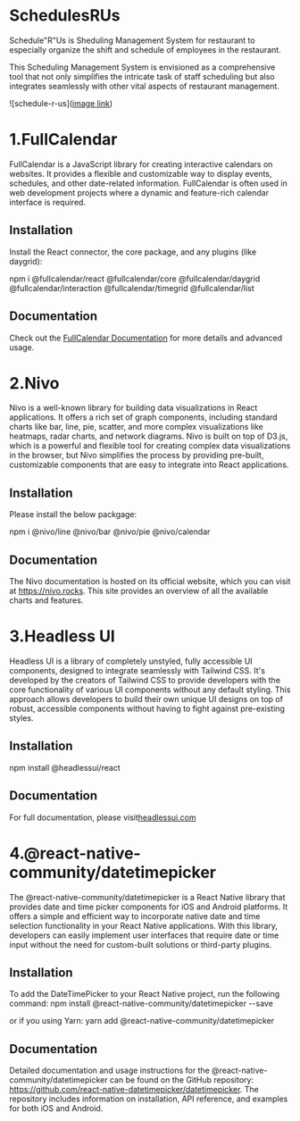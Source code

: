 # SchedulesRUs

Schedule"R"Us is Sheduling Management System for restaurant to especially organize the shift and schedule of employees in the restaurant.

This Scheduling Management System is envisioned as a comprehensive tool that not only simplifies the intricate task of staff scheduling but also integrates seamlessly with other vital aspects of restaurant management.


![schedule-r-us]([image link](https://res.cloudinary.com/djdwqmkkb/image/upload/v1713893029/Schedule-r-us_nb0hip.png))



# 1.FullCalendar

FullCalendar is a JavaScript library for creating interactive calendars on websites. It provides a flexible and customizable way to display events, schedules, and other date-related information. FullCalendar is often used in web development projects where a dynamic and feature-rich calendar interface is required.

## Installation

Install the React connector, the core package, and any plugins (like daygrid):

npm i @fullcalendar/react @fullcalendar/core @fullcalendar/daygrid @fullcalendar/interaction @fullcalendar/timegrid @fullcalendar/list

## Documentation

Check out the [FullCalendar Documentation](https://fullcalendar.io/docs) for more details and advanced usage.


# 2.Nivo

Nivo is a well-known library for building data visualizations in React applications. It offers a rich set of graph components, including standard charts like bar, line, pie, scatter, and more complex visualizations like heatmaps, radar charts, and network diagrams. Nivo is built on top of D3.js, which is a powerful and flexible tool for creating complex data visualizations in the browser, but Nivo simplifies the process by providing pre-built, customizable components that are easy to integrate into React applications.

## Installation

Please install the below packgage:
   
npm i @nivo/line @nivo/bar @nivo/pie @nivo/calendar

## Documentation

The Nivo documentation is hosted on its official website, which you can visit at https://nivo.rocks. This site provides an overview of all the available charts and features.

# 3.Headless UI

Headless UI is a library of completely unstyled, fully accessible UI components, designed to integrate seamlessly with Tailwind CSS. It's developed by the creators of Tailwind CSS to provide developers with the core functionality of various UI components without any default styling. This approach allows developers to build their own unique UI designs on top of robust, accessible components without having to fight against pre-existing styles.

## Installation

npm install @headlessui/react

## Documentation

For full documentation, please visit[headlessui.com](https://headlessui.com)

# 4.@react-native-community/datetimepicker
The @react-native-community/datetimepicker is a React Native library that provides date and time picker components for iOS and Android platforms. It offers a simple and efficient way to incorporate native date and time selection functionality in your React Native applications. With this library, developers can easily implement user interfaces that require date or time input without the need for custom-built solutions or third-party plugins.

## Installation
To add the DateTimePicker to your React Native project, run the following command:
npm install @react-native-community/datetimepicker --save

or if you using Yarn:
yarn add @react-native-community/datetimepicker

## Documentation
Detailed documentation and usage instructions for the @react-native-community/datetimepicker can be found on the GitHub repository: https://github.com/react-native-datetimepicker/datetimepicker. The repository includes information on installation, API reference, and examples for both iOS and Android.
